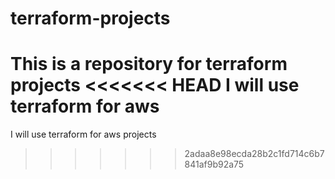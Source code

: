 # terraform-projects
This is a repository for terraform projects
<<<<<<< HEAD
I will use terraform for aws 
=======
I will use terraform for aws  projects
>>>>>>> 2adaa8e98ecda28b2c1fd714c6b7841af9b92a75
